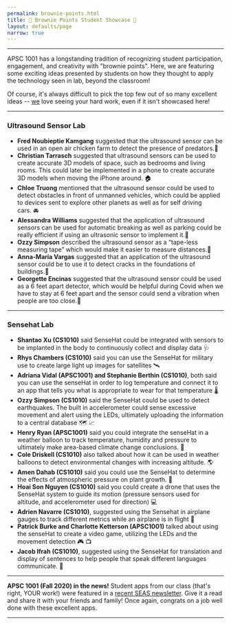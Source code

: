 ```yaml
---
permalink: brownie-points.html
title: 👑 Brownie Points Student Showcase 👑
layout: defaults/page
narrow: true
---
```


<!--- #### Table of Contents -->
<!--- - [Final Project](#final-project) -->
<!--- - [Assignment 4](#assignment-4) -->
<!--- - [Assignment 3](#assignment-3) -->
<!--- - [Assignment 2](#assignment-2) -->
<!--- - [Assignment 1](#assignment-1) -->

<a name="headers"/>



<hr>

APSC 1001 has a longstanding tradition of recognizing student participation, engagement, and creativity with "brownie points". Here, we are featuring some exciting ideas presented by students on how they thought to apply the technology seen in lab, beyond the classroom!

Of course, it's always difficult to pick the top few out of so many excellent ideas -- [we](/contact.html) love seeing your hard work, even if it isn't showcased here!

<hr>

### Ultrasound Sensor Lab
- **Fred Noubieptie Kamgang** suggested that the ultrasound sensor can be used in an open air chicken farm to detect the presence of predators.🐓
- **Christian Tarrasch** suggested that ultrasound sensors can be used to create accurate 3D models of space, such as bedrooms and living rooms. This could later be implemented in a phone to create accurate 3D models when moving the iPhone around. 🏠
- **Chloe Truong** mentioned that the ultrasound sensor could be used to detect obstacles in front of unmanned vehicles, which could be applied to devices sent to explore other planets as well as for self driving cars. 🚘
- **Alessandra Williams** suggested that the application of ultrasound sensors can be used for automatic breaking as well as parking could be really efficient if using an ultrasonic sensor to implement it.🛑
- **Ozzy Simpson** described the ultrasound sensor as a “tape-less measuring tape” which would make it easier to measure distances.🧰
- **Anna-Maria Vargas** suggested that an application of the ultrasound sensor could be to use it to detect cracks in the foundations of buildings.🏢
- **Georgette Encinas** suggested that the ultrasound sensor could be used as a 6 feet apart detector, which would be helpful during Covid when we have to stay at 6 feet apart and the sensor could send a vibration when people are too close.🦠

<hr>

### Sensehat Lab
- **Shantao Xu (CS1010)** said SenseHat could be integrated with sensors to be implanted in the body to continuously collect and display data 🩺
- **Rhys Chambers (CS1010)** said you can use the SenseHat for military use to create large light up images for satellites 🛰️
- **Adriana Vidal  (APSC1001) and Stephanie Berthin (CS1010)**, both said you can use the senseHat in order to log temperature and connect it to an app that tells you what is appropriate to wear for that temperature 🌡️
- **Ozzy Simpson (CS1010)** said the SenseHat could be used to detect earthquakes. The built in accelerometer could sense excessive movement and alert using the LEDs, ultimately uploading the information to a central database 🗺️ 📈
- **Henry Ryan  (APSC1001)** said you could integrate the senseHat in a weather balloon to track temperature, humidity and pressure to ultimately make area-based climate change conclusions. 🎈 
- **Cole Driskell  (CS1010)** also talked about how it can be used in weather balloons to detect environmental changes with increasing altitude. 🌎
- **Amen Dahab (CS1010)** said you could use the SenseHat to determine the effects of atmospheric pressure on plant growth. 🌱
- **Hoai Son Nguyen (CS1010)** said you could create a drone that uses the SenseHat system to guide its motion (pressure sensors used for altitude, and accelerometer used for direction) 💻
- **Adrien Navarre (CS1010)**, suggested using the Sensehat in airplane gauges to track different metrics while an airplane is in flight 🛫
- **Patrick Burke and Charlotte Ketterson (APSC1001)** talked about using the senseHat to create a video game, utilizing the LEDs and the movement detection 🎮 📺
- **Jacob Ifrah (CS1010)**, suggested using the SenseHat for translation and display of sentences to help people that speak different languages communicate. 📱

<hr>

**APSC 1001 (Fall 2020) in the news!** Student apps from our class (that's right, YOUR work!) were featured in a <a href="https://www.seas.gwu.edu/seas-students-create-apps-promote-social-awareness-during-covid-19" target="_blank">recent SEAS newsletter</a>. Give it a read and share it with your friends and family! Once again, congrats on a job well done with these excellent apps.

<hr>

<!--- Congratulations on your outstanding work this fall, everyone! -->

<!--- 
### Final Project

After the final project presentations, both the [instruction team](/contact.html) and the students voted on their favorite app.

- **INSTRUCTION TEAM AWARD:** <a href="https://x.thunkable.com/projectPage/5fc9459da34a4a001313768a" target="_blank">Group 3's Quarantine Quality app</a> made by Jack Brookshaw, Kaj Boeri, and Ben Chapman
- **STUDENT CHOICE AWARD:** <a href="https://x.thunkable.com/projectPage/5fc9462642f6870012dae087" target="_blank">Group 7's Crowd Alert app</a> made by Lucas Mah, Lily Samoyan, and Joachim Santiago

### Assignment 4
- <a href="https://x.thunkable.com/projectPage/5fb5db1a013fb000110ac7a9" target="_blank">Lily Samoyan made an app to aid someone walking alone who feels like they are being followed 🔔</a>
- <a href="https://x.thunkable.com/projectPage/5fb5dcf264d1900011cd6993" target="_blank">Evan Fries designed a timer to help with workouts 🏋️‍♀️</a>
- <a href="https://x.thunkable.com/projectPage/5fb5df970f85e50011586bfe" target="_blank">Henry Mackay used Thunkable variables to make a custom-length timer ⌚</a>
- <a href="https://x.thunkable.com/projectPage/5fb5dfc156167b0012c49cc3" target="_blank">Maria Hayes Navas made a "relaxation timer" that plays relaxing wave sounds 🏝</a>

### Assignment 3
- <a href="https://x.thunkable.com/projectPage/5faad3bc84c67914f3f89e7f" target="_blank">Rigel Brown made a spin-off of the Magic 8 Ball toy 🎱</a>
- <a href="https://x.thunkable.com/projectPage/5faad42eca43540012a0def9" target="_blank">Lily Samoyan made a slideshow to guide you through the motions at the beginning of "Avatar: The Last Airbender" 🌊🪨🔥💨</a>
- <a href="https://x.thunkable.com/projectPage/5faad81565eb77116c91c72e" target="_blank">Marcela Pineda made an emergency app to call 911 when the phone is shaken 🚨</a>
    - Yes, this is safe to try on your phone -- it won't dial the number automatically
    
### Assignment 2
- <a href="https://x.thunkable.com/projectPage/5f97282932b3930011b5a139" target="_blank">Rigel Brown added a fun animation and cleaned up the UI 📱</a>
- <a href="https://x.thunkable.com/projectPage/5f9728d41322700011b01a6f" target="_blank">Jack Brookshaw reimagined the app into a golf shot timer ⛳</a>
- <a href="https://x.thunkable.com/projectPage/5f972944c106cc001199ce6b" target="_blank">Jack Palaian added a reminder to vote featuring Barack Obama 🗳</a>
- <a href="https://x.thunkable.com/projectPage/5f972acfd41f0f00117706da" target="_blank">Caitlyn Hollander's timer cycles through colors during the countdown and has a happy surprise at the end 🎨</a>
- <a href="https://x.thunkable.com/projectPage/5fad84f354b28320f1ec1237" target="_blank">Henry MacKay's timer includes an awesome weather report integration ⛅</a>

### Assignment 1
- <a href="https://x.thunkable.com/projectPage/5f8a000723e62b001366e710" target="_blank">Brendan Humphrey added camera functionality 📸</a>
- <a href="https://x.thunkable.com/projectPage/5f8a02f10db58e00118223fd" target="_blank">Kaj Boeri sketched out an idea for a workout app 💪</a>
- <a href="https://x.thunkable.com/projectPage/5f89fac95573560011858019" target="_blank">Lily Samoyan translated the app's text-to-speech greeting into Spanish 🌍</a>

-->
